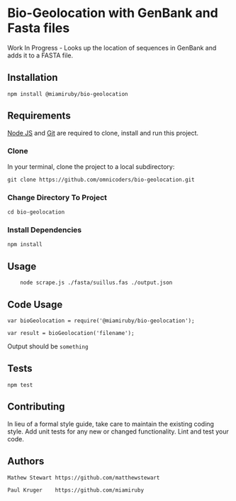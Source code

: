 Bio-Geolocation with GenBank and Fasta files
=========

Work In Progress - Looks up the location of sequences in GenBank and adds it to a FASTA file.

## Installation

  `npm install @miamiruby/bio-geolocation`

## Requirements

[Node JS](https://nodejs.org/en/download/) and [Git](https://git-scm.com/downloads) are required to clone, install and run this project.

### Clone
In your terminal, clone the project to a local subdirectory:
```
git clone https://github.com/omnicoders/bio-geolocation.git
```

### Change Directory To Project
```
cd bio-geolocation
```

### Install Dependencies
```
npm install
```

## Usage
```
    node scrape.js ./fasta/suillus.fas ./output.json
```

## Code Usage

    var bioGeolocation = require('@miamiruby/bio-geolocation');

    var result = bioGeolocation('filename');
  
  
  Output should be `something`

## Tests

  `npm test`

## Contributing

In lieu of a formal style guide, take care to maintain the existing coding style. Add unit tests for any new or changed functionality. Lint and test your code.

## Authors

    Mathew Stewart https://github.com/matthewstewart

    Paul Kruger    https://github.com/miamiruby
